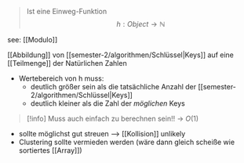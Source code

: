 > Ist eine Einweg-Funktion 
$$h: Object \longrightarrow \mathbb{N}$$

see: [[Modulo]]

[[Abbildung]] von [[semester-2/algorithmen/Schlüssel|Keys]] auf eine [[Teilmenge]] der Natürlichen Zahlen
- Wertebereich von h muss:
	- deutlich größer sein als die tatsächliche Anzahl der [[semester-2/algorithmen/Schlüssel|Keys]]
	- deutlich kleiner als die Zahl der _möglichen_ Keys
> [!info] Muss auch einfach zu berechnen sein!! -> $O(1)$

- sollte möglichst gut streuen --> [[Kollision]] unlikely
- Clustering sollte vermieden werden (wäre dann gleich scheiße wie sortiertes [[Array]])